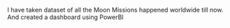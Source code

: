 I have taken dataset of all the Moon Missions happened worldwide till now. And created a dashboard using PowerBI
